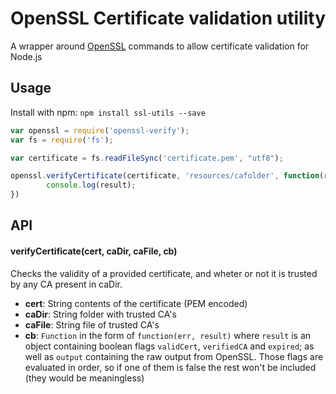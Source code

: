 OpenSSL Certificate validation utility
======================================

A wrapper around [OpenSSL](http://www.openssl.org/) commands to allow certificate validation for Node.js

Usage
-----

Install with npm: `npm install ssl-utils --save`

```js
var openssl = require('openssl-verify');
var fs = require('fs');

var certificate = fs.readFileSync('certificate.pem', "utf8");

openssl.verifyCertificate(certificate, 'resources/cafolder', function(result) {
        console.log(result);
})
```

API
---

#### verifyCertificate(cert, caDir, caFile, cb)
Checks the validity of a provided certificate, and wheter or not it is trusted by any CA present in caDir.

* __cert__: String contents of the certificate (PEM encoded)
* __caDir__: String folder with trusted CA's
* __caFile__: String file of trusted CA's
* __cb__: `Function` in the form of `function(err, result)` where `result` is an object containing boolean flags
  `validCert`, `verifiedCA` and `expired`; as well as `output` containing the raw output from OpenSSL.
  Those flags are evaluated in order, so if one of them is false the rest won't be included (they would be meaningless)
